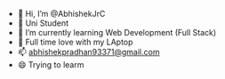 - 👋 Hi, I’m @AbhishekJrC
- 👀 Uni Student
- 🌱 I’m currently learning Web Development (Full Stack)
- 💞️ Full time love with my LAptop
- 📫 abhishekpradhan93371@gmail.com      
- 😄 Trying to learm


<!---
AbhishekJrC/AbhishekJrC is a ✨ special ✨ repository because its `README.md` (this file) appears on your GitHub profile.
You can click the Preview link to take a look at your changes.
--->
